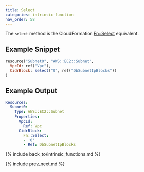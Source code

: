 ```yaml
---
title: Select
categories: intrinsic-function
nav_order: 58
---
```


The `select` method is the CloudFormation [Fn::Select](https://docs.aws.amazon.com/AWSCloudFormation/latest/UserGuide/intrinsic-function-reference-select.html) equivalent.

## Example Snippet

```ruby
resource("Subnet0", "AWS::EC2::Subnet",
  VpcId: ref("Vpc"),
  CidrBlock: select("0", ref("DbSubnetIpBlocks"))
)
```

## Example Output

```yaml
Resources:
  Subnet0:
    Type: AWS::EC2::Subnet
    Properties:
      VpcId:
        Ref: Vpc
      CidrBlock:
        Fn::Select:
        - '0'
        - Ref: DbSubnetIpBlocks
```

{% include back_to/intrinsic_functions.md %}

{% include prev_next.md %}
